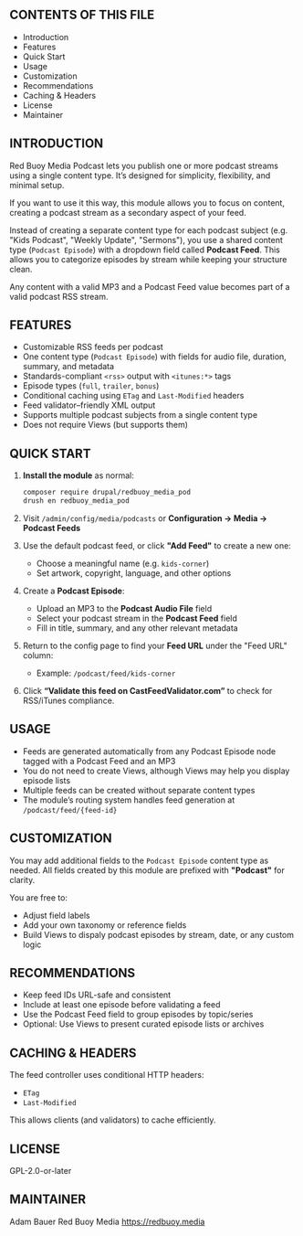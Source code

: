 
CONTENTS OF THIS FILE
---------------------
 * Introduction
 * Features
 * Quick Start
 * Usage
 * Customization
 * Recommendations
 * Caching & Headers
 * License
 * Maintainer

INTRODUCTION
------------

Red Buoy Media Podcast lets you publish one or more podcast streams using a single content type. It’s designed for simplicity, flexibility, and minimal setup.

If you want to use it this way, this module allows you to focus on content, creating a podcast stream as a secondary aspect of your feed.

Instead of creating a separate content type for each podcast subject (e.g. "Kids Podcast", "Weekly Update", "Sermons"), you use a shared content type (`Podcast Episode`) with a dropdown field called **Podcast Feed**. This allows you to categorize episodes by stream while keeping your structure clean.

Any content with a valid MP3 and a Podcast Feed value becomes part of a valid podcast RSS stream.

FEATURES
--------

- Customizable RSS feeds per podcast
- One content type (`Podcast Episode`) with fields for audio file, duration,
  summary, and metadata
- Standards-compliant `<rss>` output with `<itunes:*>` tags
- Episode types (`full`, `trailer`, `bonus`)
- Conditional caching using `ETag` and `Last-Modified` headers
- Feed validator–friendly XML output
- Supports multiple podcast subjects from a single content type
- Does not require Views (but supports them)

QUICK START
-----------

1. **Install the module** as normal:
   ```bash
   composer require drupal/redbuoy_media_pod
   drush en redbuoy_media_pod
   ```

2. Visit `/admin/config/media/podcasts` or **Configuration → Media → Podcast Feeds**

3. Use the default podcast feed, or click **"Add Feed"** to create a new one:
   - Choose a meaningful name (e.g. `kids-corner`)
   - Set artwork, copyright, language, and other options

4. Create a **Podcast Episode**:
   - Upload an MP3 to the **Podcast Audio File** field
   - Select your podcast stream in the **Podcast Feed** field
   - Fill in title, summary, and any other relevant metadata

5. Return to the config page to find your **Feed URL** under the "Feed URL" column:
   - Example: `/podcast/feed/kids-corner`

6. Click **“Validate this feed on CastFeedValidator.com”** to check for RSS/iTunes compliance.

USAGE
-----

- Feeds are generated automatically from any Podcast Episode node tagged with a Podcast Feed and an MP3
- You do not need to create Views, although Views may help you display episode lists
- Multiple feeds can be created without separate content types
- The module’s routing system handles feed generation at `/podcast/feed/{feed-id}`

CUSTOMIZATION
-------------

You may add additional fields to the `Podcast Episode` content type as needed. All fields created by this module are prefixed with **"Podcast"** for clarity.

You are free to:
- Adjust field labels
- Add your own taxonomy or reference fields
- Build Views to dispaly podcast episodes by stream, date, or any custom logic

RECOMMENDATIONS
---------------

- Keep feed IDs URL-safe and consistent
- Include at least one episode before validating a feed
- Use the Podcast Feed field to group episodes by topic/series
- Optional: Use Views to present curated episode lists or archives

CACHING & HEADERS
-----------------

The feed controller uses conditional HTTP headers:
- `ETag`
- `Last-Modified`

This allows clients (and validators) to cache efficiently.

LICENSE
-------

GPL-2.0-or-later

MAINTAINER
----------

Adam Bauer
Red Buoy Media
https://redbuoy.media
